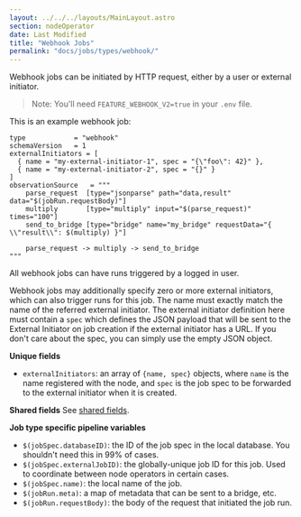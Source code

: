 ```yaml
---
layout: ../../../layouts/MainLayout.astro
section: nodeOperator
date: Last Modified
title: "Webhook Jobs"
permalink: "docs/jobs/types/webhook/"
---
```


Webhook jobs can be initiated by HTTP request, either by a user or external initiator.

> Note: You'll need `FEATURE_WEBHOOK_V2=true` in your `.env` file.

This is an example webhook job:

```jpv2
type            = "webhook"
schemaVersion   = 1
externalInitiators = [
  { name = "my-external-initiator-1", spec = "{\"foo\": 42}" },
  { name = "my-external-initiator-2", spec = "{}" }
]
observationSource   = """
    parse_request  [type="jsonparse" path="data,result" data="$(jobRun.requestBody)"]
    multiply       [type="multiply" input="$(parse_request)" times="100"]
    send_to_bridge [type="bridge" name="my_bridge" requestData="{ \\"result\\": $(multiply) }"]

    parse_request -> multiply -> send_to_bridge
"""
```

All webhook jobs can have runs triggered by a logged in user.

Webhook jobs may additionally specify zero or more external initiators, which can also trigger runs for this job. The name must exactly match the name of the referred external initiator. The external initiator definition here must contain a `spec` which defines the JSON payload that will be sent to the External Initiator on job creation if the external initiator has a URL. If you don't care about the spec, you can simply use the empty JSON object.

**Unique fields**

- `externalInitiators`: an array of `{name, spec}` objects, where `name` is the name registered with the node, and `spec` is the job spec to be forwarded to the external initiator when it is created.

**Shared fields**
See [shared fields](/docs/jobs/#shared-fields).

**Job type specific pipeline variables**

- `$(jobSpec.databaseID)`: the ID of the job spec in the local database. You shouldn't need this in 99% of cases.
- `$(jobSpec.externalJobID)`: the globally-unique job ID for this job. Used to coordinate between node operators in certain cases.
- `$(jobSpec.name)`: the local name of the job.
- `$(jobRun.meta)`: a map of metadata that can be sent to a bridge, etc.
- `$(jobRun.requestBody)`: the body of the request that initiated the job run.
